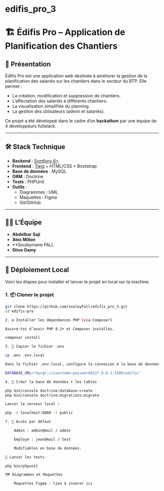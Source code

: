 # edifis_pro_3

# 🏗️ Édifis Pro – Application de Planification des Chantiers

## 📌 Présentation

Édifis Pro est une application web destinée à améliorer la gestion de la planification des salariés sur les chantiers dans le secteur du BTP. Elle permet :

- La création, modification et suppression de chantiers.
- L’affectation des salariés à différents chantiers.
- La visualisation simplifiée du planning.
- La gestion des utilisateurs (admin et salariés).

Ce projet a été développé dans le cadre d’un **hackathon** par une équipe de 4 développeurs fullstack.

---

## 🛠️ Stack Technique

- **Backend** : [Symfony 6+](https://symfony.com/)
- **Frontend** : [Twig](https://twig.symfony.com/) + HTML/CSS + Bootstrap
- **Base de données** : MySQL
- **ORM** : Doctrine
- **Tests** : PHPUnit
- **Outils** :
  - Diagrammes : UML
  - Maquettes : Figma
  - Git/GitHub

---

## 👨‍💻 L'Équipe

- **Abdelbar Saji** 
- **Alex Millon** 
- **Souleymane FALL
- **Stive Gamy**

---

## 🚀 Déploiement Local

Voici les étapes pour installer et lancer le projet en local sur ta machine.

### 1. 📦 Cloner le projet

```bash
git clone https://github.com/souleyFall/edifis_pro_3.git
cd edifis-pro

2. ⚙️ Installer les dépendances PHP (via Composer)

Assure-toi d’avoir PHP 8.1+ et Composer installés.

composer install

3. 🧪 Copier le fichier .env

cp .env .env.local

Dans le fichier .env.local, configure ta connexion à la base de données MySQL :

DATABASE_URL="mysql://username:password@127.0.0.1:3306/edifis"

4. 🧱 Créer la base de données + les tables

php bin/console doctrine:database:create
php bin/console doctrine:migrations:migrate

Lancer le serveur local :

php -S localhost:8000 -t public

7. 🔐 Accès par défaut

    Admin : admin@mail / admin

    Employé : jean@mail / test

    Modifiables en base de données.

🧪 Lancer les tests

php bin/phpunit

🗺️ Diagrammes et Maquettes

    Maquettes Figma : lien à insérer ici
